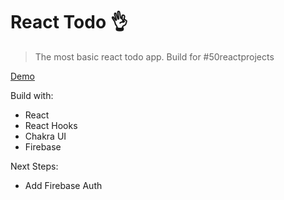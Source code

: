 # React Todo 👌

> The most basic react todo app. Build for #50reactprojects

[Demo](https://react-todo-hauptrolle.vercel.app/)

Build with:

- React
- React Hooks
- Chakra UI
- Firebase

Next Steps:

- Add Firebase Auth
